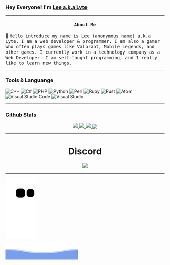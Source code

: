 ### Hey Everyone! I'm [Lee a.k.a Lyte](https://github.com/Lee0907)
<hr>
<p align="center"><h4 align="center"><samp> About Me </samp></h4></p>
<div>
  💌 <samp> Hello introduce my name is Lee (anonymous name) a.k.a Lyte, I am a web developer & programmer. I am also a gamer who often plays games like Valorant, Mobile Legends, and other games. I currently work in a technology company as a Web Developer. I am self-taught programming, and I really like to learn new things. </samp>

  <hr>
  
### Tools & Languange
  ![C++](https://img.shields.io/badge/c++-%2300599C.svg?style=for-the-badge&logo=c%2B%2B&logoColor=white)
  ![C#](https://img.shields.io/badge/c%23-%23239120.svg?style=for-the-badge&logo=c-sharp&logoColor=white)
  ![PHP](https://img.shields.io/badge/php-%23777BB4.svg?style=for-the-badge&logo=php&logoColor=white)
  ![Python](https://img.shields.io/badge/python-3670A0?style=for-the-badge&logo=python&logoColor=ffdd54)
  ![Perl](https://img.shields.io/badge/perl-%2339457E.svg?style=for-the-badge&logo=perl&logoColor=white)
  ![Ruby](https://img.shields.io/badge/ruby-%23CC342D.svg?style=for-the-badge&logo=ruby&logoColor=white)
  ![Rust](https://img.shields.io/badge/rust-%23000000.svg?style=for-the-badge&logo=rust&logoColor=white)
  ![Atom](https://img.shields.io/badge/Atom-%2366595C.svg?style=for-the-badge&logo=atom&logoColor=white)
  ![Visual Studio Code](https://img.shields.io/badge/Visual%20Studio%20Code-0078d7.svg?style=for-the-badge&logo=visual-studio-code&logoColor=white)
  ![Visual Studio](https://img.shields.io/badge/Visual%20Studio-5C2D91.svg?style=for-the-badge&logo=visual-studio&logoColor=white)
<hr>

### Github Stats
 <p align="center">
  <a href="https://github.com/Lee0907"><span>
    <img height="48%" src="https://github-readme-stats.vercel.app/api?username=lee0907&count_private=true&show_icons=true&theme=radical&&include_all_commits=true"/>
    <img width="48%" src="https://github-readme-streak-stats.herokuapp.com/?user=lee0907&theme=radical" />
    <img height="180em" src="https://github-readme-stats-eight-theta.vercel.app/api/top-langs/?username=lee0907&hide=html,css,javascript,scss&layout=compact&langs_count=8&theme=radical"/>
    <img align="center" src="https://github-profile-summary-cards.vercel.app/api/cards/profile-details?username=lee0907&theme=dracula" />
    </span></a>
</p>
<hr>
  
  <h1 align="center">Discord</h1>
<p align="center">
<img src="https://discord.c99.nl/widget/theme-2/663235405382025226.png"></img>
</p>
  
<hr>

![snake svg](https://github.com/adityamangal1/adityamangal1/blob/output/github-contribution-grid-snake.svg)
  
![](https://github.com/amandewatnitrr/amandewatnitrr/blob/main/imgs/bottom_header.svg)
